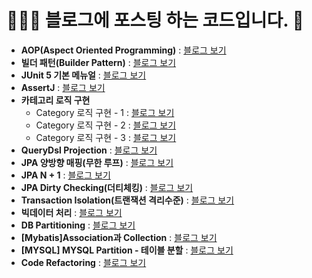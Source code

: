 # 🧑🏻‍💻 __블로그에 포스팅 하는 코드입니다.__  🐥
* __AOP(Aspect Oriented Programming)__ : [블로그 보기](https://jarvics.tistory.com/49?category=937434)   
* __빌더 패턴(Builder Pattern)__ : [블로그 보기](https://jarvics.tistory.com/49?category=937434)
* __JUnit 5 기본 메뉴얼__ : [블로그 보기](https://jarvics.tistory.com/81)
* __AssertJ__ : [블로그 보기](https://jarvics.tistory.com/82)
* __카테고리 로직 구현__
  * Category 로직 구현 - 1 : [블로그 보기](https://jarvics.tistory.com/83)
  * Category 로직 구현 - 2 : [블로그 보기](https://jarvics.tistory.com/84)
  * Category 로직 구현 - 3 : [블로그 보기](https://jarvics.tistory.com/85)
* __QueryDsl Projection__ : [블로그 보기](https://jarvics.tistory.com/86)
* __JPA 양방향 매핑(무한 루프)__ : [블로그 보기](https://jarvics.tistory.com/87)
* __JPA N + 1__ : [블로그 보기](https://jarvics.tistory.com/88)
* __JPA Dirty Checking(더티체킹)__ : [블로그 보기](https://jarvics.tistory.com/89)
* __Transaction Isolation(트랜잭션 격리수준)__ : [블로그 보기](https://jarvics.tistory.com/92)
* __빅데이터 처리__ : [블로그 보기](https://jarvics.tistory.com/99)
* __DB Partitioning__ : [블로그 보기](https://jarvics.tistory.com/100)
* __[Mybatis]Association과 Collection__ : [블로그 보기](https://jarvics.tistory.com/103)
* __[MYSQL] MYSQL Partition - 테이블 분할__ : [블로그 보기](https://jarvics.tistory.com/104)
* __Code Refactoring__ : [블로그 보기](https://jarvics.tistory.com/105)
